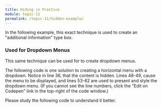 ```yaml
---
title: Hiding in Practice
module: topic-11
permalink: /topic-11/hidden-example/
---
```


<div class="divider-heading"></div>

In the following example, this exact technique is used to create an "additional information" type box.

<div class="codepen-embed">
  <p data-height="600" data-theme-id="30567" data-slug-hash="ZEOozGj" data-default-tab="css,result" data-user="retog4m3r" data-embed-version="2" data-pen-title="Display Hidden, Pt. 1" class="codepen"></p>
</div>


### Used for Dropdown Menus

This same technique can be used for to create dropdown menus.

The following code is one solution to creating a horizontal menu with a dropdown. Notice in line 36, that the content is hidden. Lines 48-49, cause the menu to be displayed, and lines 53-62 are used to present and style the dropdown menu. (If you cannot see the line numbers, click the "Edit on Codepen" link in the top-right of the code window.)

Please study the following code to understand it better.

<div class="codepen-embed">
  <p data-height="600" data-theme-id="30567" data-slug-hash="RwRybWr" data-default-tab="css,result" data-user="retrog4m3r" data-embed-version="2" data-pen-title="Dropdown Menu" class="codepen"></p>
</div>
